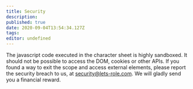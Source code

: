 ```yaml
---
title: Security
description: 
published: true
date: 2020-09-04T13:54:34.127Z
tags: 
editor: undefined
---
```


The javascript code executed in the character sheet is highly sandboxed. It should not be possible to access the DOM, cookies or other APIs. If you found a way to exit the scope and access external elements, please report the security breach to us, at security@lets-role.com. We will gladly send you a financial reward.